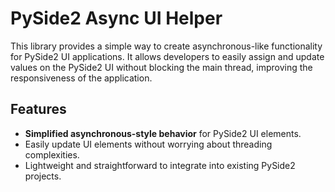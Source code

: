 # PySide2 Async UI Helper

This library provides a simple way to create asynchronous-like functionality for PySide2 UI applications. It allows developers to easily assign and update values on the PySide2 UI without blocking the main thread, improving the responsiveness of the application.

## Features

- **Simplified asynchronous-style behavior** for PySide2 UI elements.
- Easily update UI elements without worrying about threading complexities.
- Lightweight and straightforward to integrate into existing PySide2 projects.